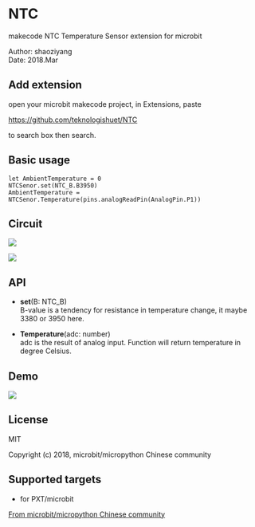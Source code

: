 # NTC
makecode NTC Temperature Sensor extension for microbit  

Author: shaoziyang  
Date:   2018.Mar  


## Add extension  

open your microbit makecode project, in Extensions, paste  

https://github.com/teknologishuet/NTC

to search box then search.

## Basic usage  

```
let AmbientTemperature = 0
NTCSenor.set(NTC_B.B3950)
AmbientTemperature = NTCSenor.Temperature(pins.analogReadPin(AnalogPin.P1)) 
```

## Circuit

![](sketch.jpg)

![](fritzing.png)

## API

- **set**(B: NTC_B)  
B-value is a tendency for resistance in temperature change, it maybe 3380 or 3950 here.    

- **Temperature**(adc: number)  
adc is the result of analog input. Function will return temperature in degree Celsius.    

## Demo

![](demo.jpg)

## License  

MIT

Copyright (c) 2018, microbit/micropython Chinese community  

## Supported targets  

* for PXT/microbit


[From microbit/micropython Chinese community](http://www.micropython.org.cn) 
